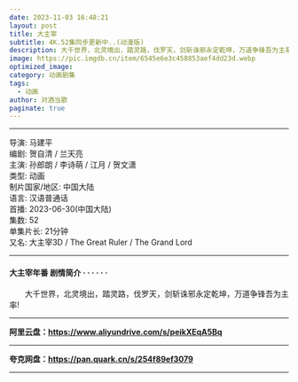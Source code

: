 ```yaml
---
date: 2023-11-03 16:48:21
layout: post
title: 大主宰
subtitle: 4K.52集同步更新中..(动漫版)
description: 大千世界，北灵境出，踏灵路，伐罗天，剑斩诛邪永定乾坤，万道争锋吾为主率!...
image: https://pic.imgdb.cn/item/6545e6e3c458853aef4dd23d.webp
optimized_image: 
category: 动画剧集
tags:
  - 动画
author: 对酒当歌
paginate: true
---
```


---

导演: 马建平  
编剧: 贺自清 / 兰天亮  
主演: 孙郎朗 / 李诗萌 / 江月 / 贺文潇  
类型: 动画  
制片国家/地区: 中国大陆  
语言: 汉语普通话  
首播: 2023-06-30(中国大陆)  
集数: 52  
单集片长: 21分钟  
又名: 大主宰3D / The Great Ruler / The Grand Lord  

---

#### 大主宰年番 剧情简介 · · · · · ·

　　大千世界，北灵境出，踏灵路，伐罗天，剑斩诛邪永定乾坤，万道争锋吾为主率!

---

**阿里云盘：<https://www.aliyundrive.com/s/peikXEqA5Bq>**

---

**夸克网盘：<https://pan.quark.cn/s/254f89ef3079>**

---
